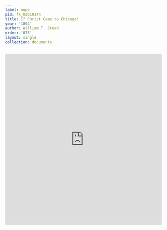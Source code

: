 ```yaml
---
label: nope
pid: fk_02010144
title: If Christ Came to Chicago!
year: '1894'
author: William T. Stead
order: '075'
layout: single
collection: documents
---
```

<iframe src="https://northwestern.app.box.com/embed/s/pa1lun42u9qfj1p8dta4aej5sfdoei6b?sortColumn=date&view=list" width="100%" height="550" frameborder="0" allowfullscreen webkitallowfullscreen msallowfullscreen></iframe>
